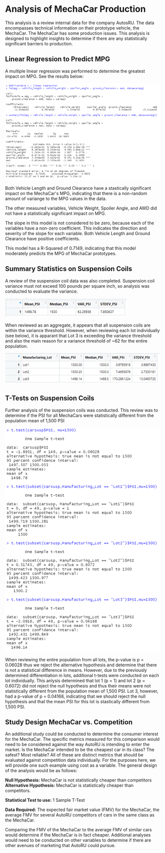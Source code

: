# Analysis of MechaCar Production

This analysis is a review internal data for the company AutosRU. The data encompasses technical information on their prototype vehicle, the MechaCar. The MechaCar has some production issues. This analysis is designed to highlight insights to determine if there are any statistically significant barriers to production.

## Linear Regression to Predict MPG

A multiple linear regression was performed to determine the greatest impact on MPG. See the results below:

![alt text](https://github.com/sever1sd/MechaCar_Statistical_Analysis/blob/a262ca5c514fb3b01c7999afb675ac58a708b900/Images/Linear%20Regression.png)

Both Vehicle Length and Ground Clearance have a stastically significant impact on the MechaCar's MPG, indicating that there is a non-random amount of variange to the MPG values in the data. 

The other measured variables, Vehicle Weight, Spoiler Angle, and AWD did not have a statistically significant impact on MPG.

The slope in this model is not considered to be zero, because each of the variables have a non-zero coefficient. This indicates the direction and severity of the slope for each variable. Both Vehicle Length and Ground Clearance have positive coefficients. 

This model has a R-Squared of 0.7149, indicating that this model moderately predicts the MPG of MechaCar prototypes. 

## Summary Statistics on Suspension Coils

A review of the suspension coil data was also completed. Suspension coil variance must not exceed 100 pounds per square inch, so analysis was conducted to evaluate the variance.

![alt text](https://github.com/sever1sd/MechaCar_Statistical_Analysis/blob/a262ca5c514fb3b01c7999afb675ac58a708b900/Images/Total%20Summary.png)

When reviewed as an aggregate, it appears that all suspension coils are within the variance threshold. However, when reviewing each lot individually (see below), it is apparant that Lot 3 is exceeding the variance threshold and also the main reason for a variance threshold of ~62 for the entire population.


![alt text](https://github.com/sever1sd/MechaCar_Statistical_Analysis/blob/a262ca5c514fb3b01c7999afb675ac58a708b900/Images/Lot%20Summary.png)

## T-Tests on Suspension Coils

Further analysis of the suspension coils was conducted. This review was to determine if the PSI for all MechaCars were statistically different from the population mean of 1,500 PSI

![alt text](https://github.com/sever1sd/MechaCar_Statistical_Analysis/blob/a262ca5c514fb3b01c7999afb675ac58a708b900/Images/T-Tests.png)

When reviewing the entire population from all lots, the p-value is p = 0.06028 thus we reject the alternative hypothesis and determine that there is not a statistical difference in means. However, due to the previously determined differentiation in lots, additional t-tests were conducted on each lot individually. This anlysis determined that lot 1 (p = 1) and lot 2 (p = 0.6072) did not reject the null hypothesis and thus their means were not statistically different from the population mean of 1,500 PSI. Lot 3, however, had a p-value of p = 0.04168, indicating that we should reject the null hypothesis and that the mean PSI for this lot is stastically different from 1,500 PSI.

## Study Design MechaCar vs. Competition

An additional study could be conducted to determine the consumer interest for the MechaCar. The specific metrics measured for this comparison would need to be considered against the way AutoRU is intending to enter the market. Is the MechaCar intended to be the cheapest car in its class? The safest? Most reliable? All of these are distinct metrics that should be evaluated against competition data individually. For the purposes here, we will provide one such example using cost as a variable. The general design of the analysis would be as follows:

**Null Hypothesis:** MechaCar is not statistically cheaper than competitors
**Alternative Hypothesis:** MechaCar is statistically cheaper than competitors. 

**Statistical Test to use:** 1 Sample T-Test

**Data Required:** The expected fair market value (FMV) for the MechaCar, the average FMV for several AutoRU competitors of cars in the same class as the MechaCar.

Comparing the FMV of the MechaCar to the average FMV of similar cars would determine if the MechaCar is in fact cheaper. Additional analyses would need to be conducted on other variables to determine if there are other avenues of marketing that AutoRU could pursue.

